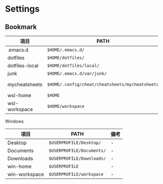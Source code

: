 Settings
========

Bookmark
--------

| 項目 | PATH | 備考 |
|------|------|------|
| .emacs.d | `$HOME/.emacs.d/` | - |
| dotfiles | `$HOME/dotfiles/` | - |
| dotfiles-local | `$HOME/dotfiles/local/` | - |
| junk | `$HOME/.emacs.d/var/junk/` | - |
| mycheatsheets | `$HOME/.config/cheat/cheatsheets/mycheatsheets` | for [cheat](https://github.com/cheat/cheat) |
| wsl-home | `$HOME` | - |
| wsl-workspace | `$HOME/workspace` | - |

Windows

| 項目 | PATH | 備考 |
|------|------|------|
| Desktop | `$USERPROFILE/Desktop/` | - |
| Documents | `$USERPROFILE/Documents/` | - |
| Downloads | `$USERPROFILE/Downloads/` | - |
| win-home | `$USERPROFILE` | - |
| win-workspace | `$USERPROFILE/workspace` | - |
